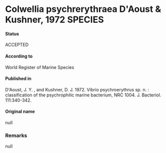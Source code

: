 Colwellia psychrerythraea D'Aoust & Kushner, 1972 SPECIES
=======

#### Status
ACCEPTED

#### According to
World Register of Marine Species

#### Published in
D'Aoust, J. Y. , and Kushner, D. J. 1972. Vibrio psychroerythrus sp. n. : classification of the psychrophilic marine bacterium, NRC 1004. J. Bacteriol. 111:340-342.

#### Original name
null

### Remarks
null